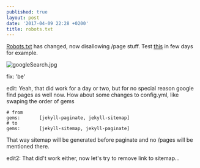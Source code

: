 ```yaml
---
published: true
layout: post
date: '2017-04-09 22:28 +0200'
title: robots.txt
---
```

[Robots.txt](https://brontosaurusrex.github.io/robots.txt) has changed, now disallowing /page stuff. Test [this](https://www.google.com/search?q=driveimage+site:brontosaurusrex.github.io) in few days for example.

![googleSearch.jpg]({{site.baseurl}}/media/googleSearch.jpg)

fix: 'be'

edit: Yeah, that did work for a day or two, but for no special reason google find pages as well now. How about some changes to config.yml, like swaping the order of gems

    # from
    gems: 		[jekyll-paginate, jekyll-sitemap]
    # to
    gems: 		[jekyll-sitemap, jekyll-paginate]
    
That way sitemap will be generated before paginate and no /pages will be mentioned there.

edit2: That did't work either, now let's try to remove link to sitemap...
